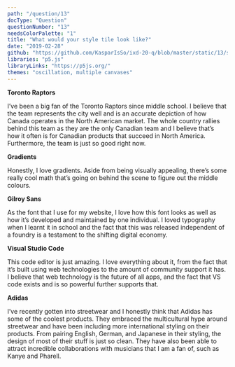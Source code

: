 ```yaml
---
path: "/question/13"
docType: "Question"
questionNumber: "13"
needsColorPalette: "1"
title: "What would your style tile look like?"
date: "2019-02-28"
github: "https://github.com/KasparIsSo/ixd-20-q/blob/master/static/13/sketch.js"
libraries: "p5.js"
libraryLinks: "https://p5js.org/"
themes: "oscillation, multiple canvases"
---
```


**Toronto Raptors**

I’ve been a big fan of the Toronto Raptors since middle school. I believe that the team represents the city well and is an accurate depiction of how Canada operates in the North American market. The whole country rallies behind this team as they are the only Canadian team and I believe that’s how it often is for Canadian products that succeed in North America. Furthermore, the team is just so good right now.

**Gradients**

Honestly, I love gradients. Aside from being visually appealing, there’s some really cool math that’s going on behind the scene to figure out the middle colours.

**Gilroy Sans**

As the font that I use for my website, I love how this font looks as well as how it’s developed and maintained by one individual. I loved typography when I learnt it in school and the fact that this was released independent of a foundry is a testament to the shifting digital economy.

**Visual Studio Code**

This code editor is just amazing. I love everything about it, from the fact that it’s built using web technologies to the amount of community support it has. I believe that web technology is the future of all apps, and the fact that VS code exists and is so powerful further supports that.

**Adidas**

I’ve recently gotten into streetwear and I honestly think that Adidas has some of the coolest products. They embraced the multicultural hype around streetwear and have been including more international styling on their products. From pairing English, German, and Japanese in their styling, the design of most of their stuff is just so clean. They have also been able to attract incredible collaborations with musicians that I am a fan of, such as Kanye and Pharell.
